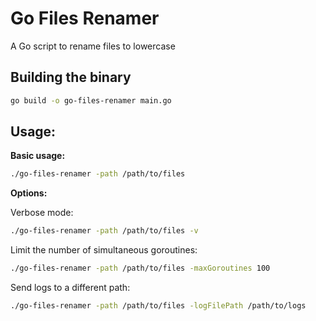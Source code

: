 # Go Files Renamer

A Go script to rename files to lowercase

## Building the binary

```bash
go build -o go-files-renamer main.go
```

## Usage:

**Basic usage:**

```bash
./go-files-renamer -path /path/to/files
```

**Options:**

Verbose mode:
```bash
./go-files-renamer -path /path/to/files -v
```

Limit the number of simultaneous goroutines:
```bash
./go-files-renamer -path /path/to/files -maxGoroutines 100
```

Send logs to a different path:
```bash
./go-files-renamer -path /path/to/files -logFilePath /path/to/logs
```

